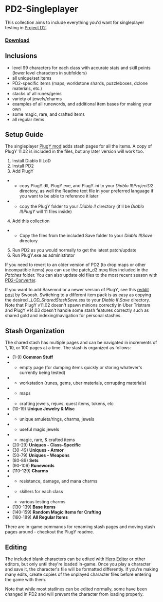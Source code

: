 # PD2-Singleplayer
This collection aims to include everything you'd want for singleplayer testing in [Project D2](https://www.projectdiablo2.com/).

### [Download](https://github.com/BetweenWalls/PD2-Singleplayer/archive/main.zip)

## Inclusions
* level 99 characters for each class with accurate stats and skill points (lower level characters in subfolders)
* all unique/set items
* PD2-specific items (maps, worldstone shards, puzzleboxes, dclone materials, etc.)
* stacks of all runes/gems
* variety of jewels/charms
* examples of all runewords, and additional item bases for making your own
* some magic, rare, and crafted items
* all regular items

## Setup Guide
The singleplayer [PlugY mod](http://plugy.free.fr/) adds stash pages for all the items. A copy of PlugY 11.02 is included in the files, but any later version will work too.

1. Install Diablo II LoD
2. Install PD2
3. Add PlugY
* * copy PlugY.dll, PlugY.exe, and PlugY.ini to your *Diablo II\ProjectD2* directory, as well the Readme text file in your preferred language if you want to be able to reference it later
* * copy the PlugY folder to your *Diablo II* directory (it'll be *Diablo II\PlugY* will 11 files inside)
4. Add this collection
* * Copy the files from the included Save folder to your *Diablo II\Save* directory
5. Run PD2 as you would normally to get the latest patch/update
6. Run PlugY.exe as administrator

If you need to revert to an older version of PD2 (to drop maps or other incompatible items) you can use the patch_d2.mpq files included in the *Patches* folder. You can also update old files to the most recent season with [PD2-Converter](https://github.com/BetweenWalls/PD2-Converter#simple-characterstash-converter-for-pd2).

If you want to add Basemod or a newer version of PlugY, see this [reddit post](https://www.reddit.com/r/ProjectDiablo2/comments/otnk61/season_3_single_player_plugybasemod_item_pack/) by Swoosh. Switching to a different item pack is as easy as copying the desired *_LOD_SharedStashSave.sss* to your *Diablo II\Save* directory. Note that PlugY v11.02 doesn't spawn minions correctly in Uber Tristram and PlugY v14.03 doesn't handle some stash features correctly such as shared gold and indexing/navigation for personal stashes.

## Stash Organization
The shared stash has multiple pages and can be navigated in increments of 1, 10, or 100 pages at a time. The stash is organized as follows:

* (1-9) **Common Stuff**
* * empty page (for dumping items quickly or storing whatever's currently being tested)
* * workstation (runes, gems, uber materials, corrupting materials)
* * maps
* * crafting jewels, rejuvs, quest items, tokens, etc
* (10-19) **Unique Jewelry & Misc**
* * unique amulets/rings, charms, jewels
* * useful magic jewels
* * magic, rare, & crafted items
* (20-29) **Uniques - Class-Specific**
* (30-49) **Uniques - Armor**
* (50-79) **Uniques - Weapons**
* (80-89) **Sets**
* (90-109) **Runewords**
* (110-129) **Charms**
* * resistance, damage, and mana charms
* * skillers for each class
* * various testing charms
* (130-139) **Base Items**
* (140-159) **Random Magic Items for Crafting**
* (160-189) **All Regular Items**

There are in-game commands for renaming stash pages and moving stash pages around - checkout the PlugY readme.

## Editing
The included blank characters can be edited with [Hero Editor](https://www.moddb.com/games/diablo-2-lod/downloads/hero-editor-v-104) or other editors, but only until they're loaded in-game. Once you play a character and save it, the character's file will be formatted differently. If you're making many edits, create copies of the unplayed character files before entering the game with them.

Note that while most statlines can be edited normally, some have been changed in PD2 and will prevent the character from loading properly.

<!-- Notes
Some generated rare/crafted items have incorrect required levels
Some generated runeword item bases are missing certain stats, such as 10-50% FCR for staves
Some generated item bases may have incorrect armor values - they should be verified

Missing items:
* Non-Ethereal version of Wraith Flight
* Ormus' Robes with Combustion
* Extra versions of Spirit Ward have the incorrect level of Lesser Fade (level 8 instead of level 10)
* Ethereal versions of certain skill-specific items (Spirit Keeper, Ormus' Robes, Spirit Ward)
* Examples of popular low-level dueling (LLD) charms and other items
* Unique/Set items with variable inventory graphics - Rings, Amulets, Rainbow Facets, Gheed's Fortune
* Some useful item bases, especially elite ethereal weapons such as Legend Sword
* More examples of item bases with different pointmods, or Amazon weapons with +3 skills
* More examples of useful magic items such as +3 skill amulets, +6 Amazon javelins, +6 pointmod items, or even vanilla classics like JMoD

Item discrepancies (may just be game bugs):
* Laying of Hands has 250% Damage to Demons, range is 150-200
* Ribcracker doesn't have 30% faster cast rate like the S3 patch notes say it does
* Wraith Flight doesn't have the 50-150 magic damage that was mentioned in the S3 patch notes
* Demonhorn's Edge has 20% IAS rather than 30% as mentioned in the S3 patch notes
* Heavenly Garb only has +1 to Magic Skills instead of a range of 1-2 (from S2 patch notes)
* The Iron Jang Bong has 40-60% FCR instead of 30-50% as mentioned in the S3 patch notes
* Haemosu's Adamant only has +255 Defense vs. Melee instead of the max of 400 - not sure if that's actually the max, or if it just didn't generate with the max value
* Doom runeword only has a chance to cast level 18 Molten Boulder in non-staves, rather than level 28 in staves (difference wasn't mentioned in S3 patch notes)

-->
